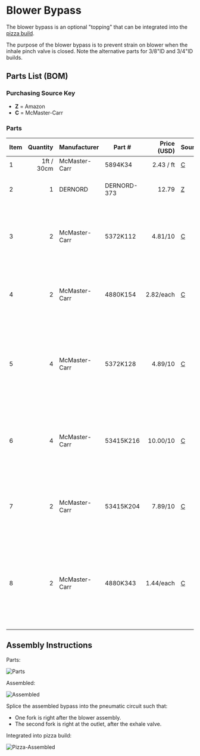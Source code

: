 # Blower Bypass

The blower bypass is an optional "topping" that can be integrated into the [pizza build](../../Alpha_Build_Instructions/pizza_build.md).

The purpose of the blower bypass is to prevent strain on blower when the inhale pinch valve is closed. Note the alternative parts for 3/8"ID and 3/4"ID builds.

## Parts List (BOM)

### Purchasing Source Key

* **Z** = Amazon
* **C** = McMaster-Carr

### Parts

| Item   | Quantity      | Manufacturer  | Part #            | Price (USD)  | Sources         | Notes                    |
| ------ |--------------:| ------------- | ----------------- | ------------:|-----------------| ------------------------ |
| 1      |    1ft / 30cm | McMaster-Carr | 5894K34           | 2.43 / ft    | [C][1mcmc]      | 1/4" ID tubing |
| 2      |             1 | DERNORD | DERNORD-373             | 12.79        | [Z][2azn]       | Ball valve, acting as adjustable orifice |
| 3      |             2 | McMaster-Carr | 5372K112          | 4.81/10      | [C][3mcmc]      | 1/4 NTP male <-> 1/4" ID multi-barb, to connect ball valve to tubing |
| 4      |             2 | McMaster-Carr | 4880K154          | 2.82/each    | [C][4mcmc]      | 1/2 NTP female tee, for branching the pneumatic circuit  |
| 5      |             4 | McMaster-Carr | 5372K128          | 4.89/10      | [C][5mcmc]      | 1/2 NTP male <-> 5/8" ID multi-barb, to connect tees to rest of 5/8" ID pneumatic circuit  |
| 6      |             4 | McMaster-Carr | 53415K216         | 10.00/10     | [C][6mcmc]      | **ALT:** 1/2 NTP male <-> 3/4" ID barb, as alt to item 5 for 3/4" ID pneumatic circuit  |
| 7      |             2 | McMaster-Carr | 53415K204         | 7.89/10      | [C][7mcmc]      | 1/2 NTP male <-> 1/4" ID barb to connect tees to 1/4"ID bypass  |
| 8      |             2 | McMaster-Carr | 4880K343          | 1.44/each    | [C][8mcmc]      | **ALT:** 1/2 NTP male -> 1/4 NTP female adapter, as alt to item 7, paired with 2 more of item 3  |

[1mcmc]:   https://www.mcmaster.com/5894K34 
[2azn]:    https://www.amazon.com/gp/product/B07BSQ5X8H
[3mcmc]:   https://www.mcmaster.com/5372K112
[4mcmc]:   https://www.mcmaster.com/4880K154
[5mcmc]:   https://www.mcmaster.com/5372K128
[6mcmc]:   https://www.mcmaster.com/53415K216
[7mcmc]:   https://www.mcmaster.com/53415K204
[8mcmc]:   https://www.mcmaster.com/4880K343

## Assembly Instructions

Parts:

![Parts](bypass-parts.jpg)

Assembled:

![Assembled](bypass-assembled.jpg)

Splice the assembled bypass into the pneumatic circuit such that:

* One fork is right after the blower assembly.
* The second fork is right at the outlet, after the exhale valve.

Integrated into pizza build:

![Pizza-Assembled](pizza-advanced.jpg)


